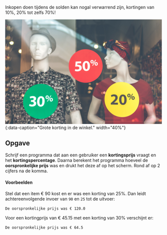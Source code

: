 Inkopen doen tijdens de solden kan nogal verwarrend zijn, kortingen van 10%, 20% tot zelfs 70%!

![Grote korting in de winkel.](media/artem-beliaikin.jpg "Foto door Artem Beliaikin op Unsplash."){:data-caption="Grote korting in de winkel." width="40%"}

## Opgave
Schrijf een programma dat aan een gebruiker een **kortingsprijs** vraagt en het **kortingspercentage**. Daarna berekent het programma hoeveel de **oorspronkelijke prijs** was en drukt het deze af op het scherm. Rond af op 2 cijfers na de komma.

#### Voorbeelden
Stel dat een item € 90 kost en er was een korting van 25%. Dan leidt achtereenvolgende invoer van `90` en `25` tot de uitvoer:
```
De oorspronkelijke prijs was € 120.0
```

Voor een kortingprijs van € 45.15 met een korting van 30% verschijnt er:
```
De oorspronkelijke prijs was € 64.5
```